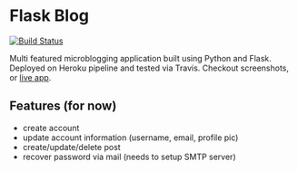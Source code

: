# Flask Blog 
[![Build Status](https://travis-ci.com/uditmanav17/Flask-Blog.svg?branch=master)](https://travis-ci.com/uditmanav17/Flask-Blog)

Multi featured microblogging application built using Python and Flask. 
Deployed on Heroku pipeline and tested via Travis.
Checkout screenshots, or [live app](http://flaskblog0.herokuapp.com/).


## Features (for now)
* create account
* update account information (username, email, profile pic)
* create/update/delete post
* recover password via mail (needs to setup SMTP server)


